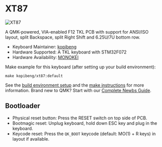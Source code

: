 # XT87

![XT87](https://i.imgur.com/N1QaXPTl.jpg)

A QMK-powered, VIA-enabled F12 TKL PCB with support for ANSI/ISO layout, split Backspace, split Right Shift and 6.25U/7U bottom row. 

* Keyboard Maintainer: [kopibeng](https://github.com/kopibeng)
* Hardware Supported: A TKL keyboard with STM32F072
* Hardware Availability: [MONOKEI](https://monokei.co)

Make example for this keyboard (after setting up your build environment):

    make kopibeng/xt87:default
    
See the [build environment setup](https://docs.qmk.fm/#/getting_started_build_tools) and the [make instructions](https://docs.qmk.fm/#/getting_started_make_guide) for more information. Brand new to QMK? Start with our [Complete Newbs Guide](https://docs.qmk.fm/#/newbs).

## Bootloader

* Physical reset button: Press the RESET switch on top side of PCB.
* Bootmagic reset: Unplug keyboard, hold down ESC key and plug in the keyboard.
* Keycode reset: Press the `QK_BOOT` keycode (default: MO(1) + R keys) in layout if available.
